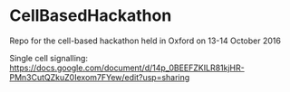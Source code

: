 # CellBasedHackathon
Repo for the cell-based hackathon held in Oxford on 13-14 October 2016


Single cell signalling:
https://docs.google.com/document/d/14p_0BEEFZKILR81kjHR-PMn3CutQZkuZ0Iexom7FYew/edit?usp=sharing
